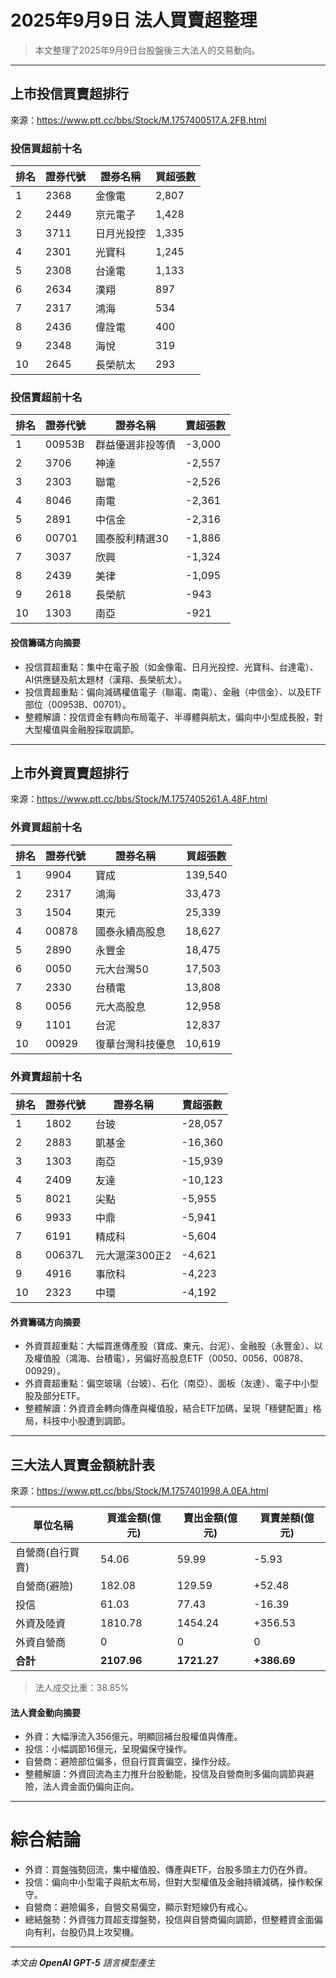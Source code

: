 # 2025年9月9日 法人買賣超整理

>本文整理了2025年9月9日台股盤後三大法人的交易動向。

---

## 上市投信買賣超排行
來源：<https://www.ptt.cc/bbs/Stock/M.1757400517.A.2FB.html>

### 投信買超前十名
| 排名 | 證券代號 | 證券名稱   | 買超張數 |
|------|----------|------------|----------|
| 1    | 2368     | 金像電     | 2,807    |
| 2    | 2449     | 京元電子   | 1,428    |
| 3    | 3711     | 日月光投控 | 1,335    |
| 4    | 2301     | 光寶科     | 1,245    |
| 5    | 2308     | 台達電     | 1,133    |
| 6    | 2634     | 漢翔       | 897      |
| 7    | 2317     | 鴻海       | 534      |
| 8    | 2436     | 偉詮電     | 400      |
| 9    | 2348     | 海悅       | 319      |
| 10   | 2645     | 長榮航太   | 293      |

### 投信賣超前十名
| 排名 | 證券代號 | 證券名稱   | 賣超張數 |
|------|----------|------------|----------|
| 1    | 00953B   | 群益優選非投等債 | -3,000 |
| 2    | 3706     | 神達       | -2,557   |
| 3    | 2303     | 聯電       | -2,526   |
| 4    | 8046     | 南電       | -2,361   |
| 5    | 2891     | 中信金     | -2,316   |
| 6    | 00701    | 國泰股利精選30 | -1,886 |
| 7    | 3037     | 欣興       | -1,324   |
| 8    | 2439     | 美律       | -1,095   |
| 9    | 2618     | 長榮航     | -943     |
| 10   | 1303     | 南亞       | -921     |

#### 投信籌碼方向摘要
- 投信買超重點：集中在電子股（如金像電、日月光投控、光寶科、台達電）、AI供應鏈及航太題材（漢翔、長榮航太）。  
- 投信賣超重點：偏向減碼權值電子（聯電、南電）、金融（中信金）、以及ETF部位（00953B、00701）。  
- 整體解讀：投信資金有轉向布局電子、半導體與航太，偏向中小型成長股，對大型權值與金融股採取調節。

---

## 上市外資買賣超排行
來源：<https://www.ptt.cc/bbs/Stock/M.1757405261.A.48F.html>

### 外資買超前十名
| 排名 | 證券代號 | 證券名稱   | 買超張數 |
|------|----------|------------|----------|
| 1    | 9904     | 寶成       | 139,540  |
| 2    | 2317     | 鴻海       | 33,473   |
| 3    | 1504     | 東元       | 25,339   |
| 4    | 00878    | 國泰永續高股息 | 18,627 |
| 5    | 2890     | 永豐金     | 18,475   |
| 6    | 0050     | 元大台灣50 | 17,503   |
| 7    | 2330     | 台積電     | 13,808   |
| 8    | 0056     | 元大高股息 | 12,958   |
| 9    | 1101     | 台泥       | 12,837   |
| 10   | 00929    | 復華台灣科技優息 | 10,619 |

### 外資賣超前十名
| 排名 | 證券代號 | 證券名稱   | 賣超張數 |
|------|----------|------------|----------|
| 1    | 1802     | 台玻       | -28,057  |
| 2    | 2883     | 凱基金     | -16,360  |
| 3    | 1303     | 南亞       | -15,939  |
| 4    | 2409     | 友達       | -10,123  |
| 5    | 8021     | 尖點       | -5,955   |
| 6    | 9933     | 中鼎       | -5,941   |
| 7    | 6191     | 精成科     | -5,604   |
| 8    | 00637L   | 元大滬深300正2 | -4,621 |
| 9    | 4916     | 事欣科     | -4,223   |
| 10   | 2323     | 中環       | -4,192   |

#### 外資籌碼方向摘要
- 外資買超重點：大幅買進傳產股（寶成、東元、台泥）、金融股（永豐金）、以及權值股（鴻海、台積電），另偏好高股息ETF（0050、0056、00878、00929）。  
- 外資賣超重點：偏空玻璃（台玻）、石化（南亞）、面板（友達）、電子中小型股及部分ETF。  
- 整體解讀：外資資金轉向傳產與權值股，結合ETF加碼，呈現「穩健配置」格局，科技中小股遭到調節。

---

## 三大法人買賣金額統計表
來源：<https://www.ptt.cc/bbs/Stock/M.1757401998.A.0EA.html>

| 單位名稱           | 買進金額(億元) | 賣出金額(億元) | 買賣差額(億元) |
|--------------------|----------------|----------------|----------------|
| 自營商(自行買賣)   | 54.06          | 59.99          | -5.93          |
| 自營商(避險)       | 182.08         | 129.59         | +52.48         |
| 投信               | 61.03          | 77.43          | -16.39         |
| 外資及陸資         | 1810.78        | 1454.24        | +356.53        |
| 外資自營商         | 0              | 0              | 0              |
| **合計**           | **2107.96**    | **1721.27**    | **+386.69**    |

> 法人成交比重：38.85%

#### 法人資金動向摘要
- 外資：大幅淨流入356億元，明顯回補台股權值與傳產。  
- 投信：小幅調節16億元，呈現偏保守操作。  
- 自營商：避險部位偏多，但自行買賣偏空，操作分歧。  
- 整體解讀：外資回流為主力推升台股動能，投信及自營商則多偏向調節與避險，法人資金面仍偏向正向。

---

# 綜合結論
- 外資：買盤強勢回流，集中權值股、傳產與ETF，台股多頭主力仍在外資。  
- 投信：偏向中小型電子與航太布局，但對大型權值及金融持續減碼，操作較保守。  
- 自營商：避險偏多，自營交易偏空，顯示對短線仍有戒心。  
- 總結盤勢：外資強力買超支撐盤勢，投信與自營商偏向調節，但整體資金面偏向有利，台股仍具上攻契機。  

---

*本文由 **OpenAI GPT-5** 語言模型產生*
